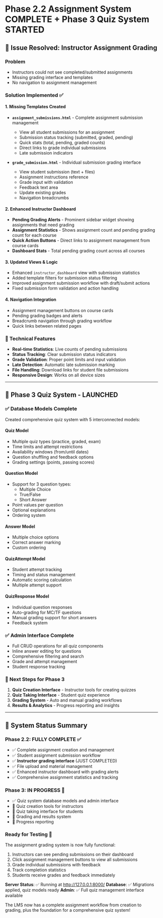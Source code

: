 # Phase 2.2 Assignment System COMPLETE + Phase 3 Quiz System STARTED

## 🎯 Issue Resolved: Instructor Assignment Grading

### Problem
- Instructors could not see completed/submitted assignments
- Missing grading interface and templates
- No navigation to assignment management

### Solution Implemented ✅

#### 1. **Missing Templates Created**
- **`assignment_submissions.html`** - Complete assignment submission management
  - View all student submissions for an assignment
  - Submission status tracking (submitted, graded, pending)
  - Quick stats (total, pending, graded counts)
  - Direct links to grade individual submissions
  - Late submission indicators

- **`grade_submission.html`** - Individual submission grading interface
  - View student submission (text + files)
  - Assignment instructions reference
  - Grade input with validation
  - Feedback text area
  - Update existing grades
  - Navigation breadcrumbs

#### 2. **Enhanced Instructor Dashboard**
- **Pending Grading Alerts** - Prominent sidebar widget showing assignments that need grading
- **Assignment Statistics** - Shows assignment count and pending grading count for each course
- **Quick Action Buttons** - Direct links to assignment management from course cards
- **Dashboard Stats** - Total pending grading count across all courses

#### 3. **Updated Views & Logic**
- Enhanced `instructor_dashboard` view with submission statistics
- Added template filters for submission status filtering
- Improved assignment submission workflow with draft/submit actions
- Fixed submission form validation and action handling

#### 4. **Navigation Integration**
- Assignment management buttons on course cards
- Pending grading badges and alerts
- Breadcrumb navigation through grading workflow
- Quick links between related pages

### 🔧 Technical Features
- **Real-time Statistics**: Live counts of pending submissions
- **Status Tracking**: Clear submission status indicators
- **Grade Validation**: Proper point limits and input validation
- **Late Detection**: Automatic late submission marking
- **File Handling**: Download links for student file submissions
- **Responsive Design**: Works on all device sizes

---

## 🚀 Phase 3 Quiz System - LAUNCHED

### ✅ Database Models Complete
Created comprehensive quiz system with 5 interconnected models:

#### **Quiz Model**
- Multiple quiz types (practice, graded, exam)
- Time limits and attempt restrictions
- Availability windows (from/until dates)
- Question shuffling and feedback options
- Grading settings (points, passing scores)

#### **Question Model**
- Support for 3 question types:
  - Multiple Choice
  - True/False  
  - Short Answer
- Point values per question
- Optional explanations
- Ordering system

#### **Answer Model**
- Multiple choice options
- Correct answer marking
- Custom ordering

#### **QuizAttempt Model**
- Student attempt tracking
- Timing and status management
- Automatic scoring calculation
- Multiple attempt support

#### **QuizResponse Model**
- Individual question responses
- Auto-grading for MC/TF questions
- Manual grading support for short answers
- Feedback system

### ✅ Admin Interface Complete
- Full CRUD operations for all quiz components
- Inline answer editing for questions
- Comprehensive filtering and search
- Grade and attempt management
- Student response tracking

### 🚧 Next Steps for Phase 3
1. **Quiz Creation Interface** - Instructor tools for creating quizzes
2. **Quiz Taking Interface** - Student quiz experience
3. **Grading System** - Auto and manual grading workflows
4. **Results & Analytics** - Progress reporting and insights

---

## 🎉 System Status Summary

### **Phase 2.2: FULLY COMPLETE** ✅
- ✅ Complete assignment creation and management
- ✅ Student assignment submission workflow  
- ✅ **Instructor grading interface** (JUST COMPLETED)
- ✅ File upload and material management
- ✅ Enhanced instructor dashboard with grading alerts
- ✅ Comprehensive assignment statistics and tracking

### **Phase 3: IN PROGRESS** 🚀
- ✅ Quiz system database models and admin interface
- 🚧 Quiz creation tools for instructors
- 🚧 Quiz taking interface for students
- 🚧 Grading and results system
- 🚧 Progress reporting

### **Ready for Testing** 🔬
The assignment grading system is now fully functional:
1. Instructors can see pending submissions on their dashboard
2. Click assignment management buttons to view all submissions
3. Grade individual submissions with feedback
4. Track completion statistics
5. Students receive grades and feedback immediately

**Server Status**: ✅ Running at http://127.0.0.1:8000/
**Database**: ✅ Migrations applied, quiz models ready
**Admin**: ✅ Full quiz management interface available

The LMS now has a complete assignment workflow from creation to grading, plus the foundation for a comprehensive quiz system!